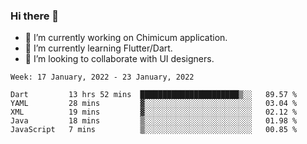 ### Hi there 👋

<!--
**devcat37/devcat37** is a ✨ _special_ ✨ repository because its `README.md` (this file) appears on your GitHub profile.-->


- 🔭 I’m currently working on Chimicum application.
- 🌱 I’m currently learning Flutter/Dart.
- 👯 I’m looking to collaborate with UI designers.
<!-- - 🤔 I’m looking for help with ... -->

<!--START_SECTION:waka-->
```text
Week: 17 January, 2022 - 23 January, 2022

Dart         13 hrs 52 mins  ██████████████████████▒░░   89.57 % 
YAML         28 mins         ▓░░░░░░░░░░░░░░░░░░░░░░░░   03.04 % 
XML          19 mins         ▓░░░░░░░░░░░░░░░░░░░░░░░░   02.12 % 
Java         18 mins         ▒░░░░░░░░░░░░░░░░░░░░░░░░   01.98 % 
JavaScript   7 mins          ▒░░░░░░░░░░░░░░░░░░░░░░░░   00.85 % 
```
<!--END_SECTION:waka-->

